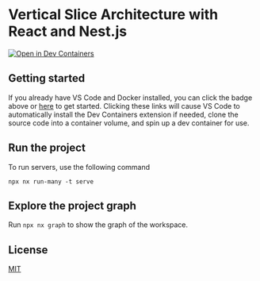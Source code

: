 # Vertical Slice Architecture with React and Nest.js

[![Open in Dev Containers](https://img.shields.io/static/v1?label=Dev%20Containers&message=Open&color=blue&logo=visualstudiocode)](https://vscode.dev/redirect?url=vscode://ms-vscode-remote.remote-containers/cloneInVolume?url=https://github.com/arthurgubaidullin/vertical-slice-architecture-react-nestjs)

## Getting started

If you already have VS Code and Docker installed, you can click the badge above or [here](https://vscode.dev/redirect?url=vscode://ms-vscode-remote.remote-containers/cloneInVolume?url=https://github.com/arthurgubaidullin/vertical-slice-architecture-react-nestjs) to get started. Clicking these links will cause VS Code to automatically install the Dev Containers extension if needed, clone the source code into a container volume, and spin up a dev container for use.

## Run the project

To run servers, use the following command

```
npx nx run-many -t serve
```

## Explore the project graph

Run `npx nx graph` to show the graph of the workspace.

## License

[MIT](License)
